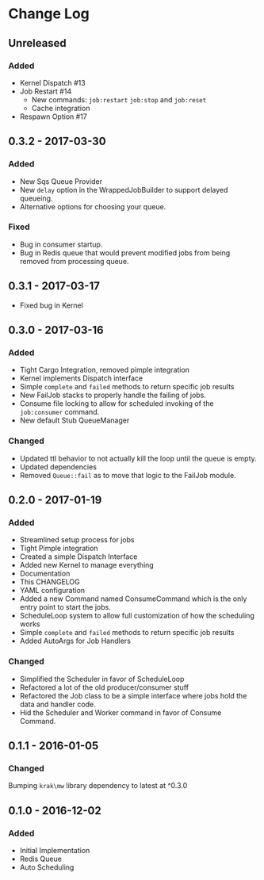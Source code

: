 # Change Log

## Unreleased

### Added

- Kernel Dispatch #13
- Job Restart #14
    - New commands: `job:restart` `job:stop` and `job:reset`
    - Cache integration
- Respawn Option #17

## 0.3.2 - 2017-03-30

### Added

- New Sqs Queue Provider
- New `delay` option in the WrappedJobBuilder to support delayed queueing.
- Alternative options for choosing your queue.

### Fixed

- Bug in consumer startup.
- Bug in Redis queue that would prevent modified jobs from being removed from processing queue.

## 0.3.1 - 2017-03-17

- Fixed bug in Kernel

## 0.3.0 - 2017-03-16
### Added

- Tight Cargo Integration, removed pimple integration
- Kernel implements Dispatch interface
- Simple `complete` and `failed` methods to return specific job results
- New FailJob stacks to properly handle the failing of jobs.
- Consume file locking to allow for scheduled invoking of the `job:consumer` command.
- New default Stub QueueManager

### Changed

- Updated ttl behavior to not actually kill the loop until the queue is empty.
- Updated dependencies
- Removed `Queue::fail` as to move that logic to the FailJob module.

## 0.2.0 - 2017-01-19
### Added

- Streamlined setup process for jobs
- Tight Pimple integration
- Created a simple Dispatch Interface
- Added new Kernel to manage everything
- Documentation
- This CHANGELOG
- YAML configuration
- Added a new Command named ConsumeCommand which is the only entry point to
  start the jobs.
- ScheduleLoop system to allow full customization of how the scheduling works
- Simple `complete` and `failed` methods to return specific job results
- Added AutoArgs for Job Handlers

### Changed

- Simplified the Scheduler in favor of ScheduleLoop
- Refactored a lot of the old producer/consumer stuff
- Refactored the Job class to be a simple interface where jobs hold the data
  and handler code.
- Hid the Scheduler and Worker command in favor of Consume Command.

## 0.1.1 - 2016-01-05
### Changed

Bumping `krak\mw` library dependency to latest at ^0.3.0

## 0.1.0 - 2016-12-02
### Added

- Initial Implementation
- Redis Queue
- Auto Scheduling
